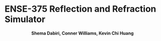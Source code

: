 # ENSE-375 Reflection and Refraction Simulator
<h4 align="center"> Shema Dabiri, Conner Williams, Kevin Chi Huang
